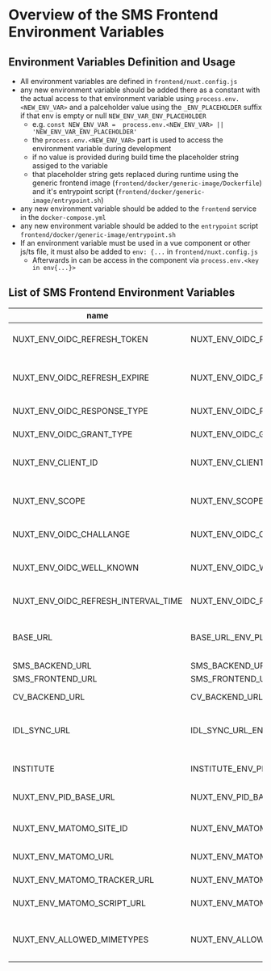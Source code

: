 <!--
SPDX-FileCopyrightText: 2024
- Tobias Kuhnert <tobias.kuhnert@ufz.de>
- Helmholtz Centre for Environmental Research GmbH - UFZ (UFZ, https://www.ufz.de)

SPDX-License-Identifier: EUPL-1.2
-->
# Overview of the SMS Frontend Environment Variables
## Environment Variables Definition and Usage
- All environment variables are defined in `frontend/nuxt.config.js`
- any new environment variable should be added there as a constant with the actual access to that environment variable using `process.env.<NEW_ENV_VAR>` and a palceholder value using the `_ENV_PLACEHOLDER` suffix if that env is empty or null `NEW_ENV_VAR_ENV_PLACEHOLDER`
  - e.g. `const NEW_ENV_VAR =  process.env.<NEW_ENV_VAR> || 'NEW_ENV_VAR_ENV_PLACEHOLDER'`
  - the `process.env.<NEW_ENV_VAR>` part is used to access the environment variable during development
  - if no value is provided during build time the placeholder string assiged to the variable
  - that placeholder string gets replaced during runtime using the generic frontend image (`frontend/docker/generic-image/Dockerfile`) and it's entrypoint script (`frontend/docker/generic-image/entrypoint.sh`) 
- any new environment variable should be added to the `frontend` service in the `docker-compose.yml`
- any new environment variable should be added to the `entrypoint` script `frontend/docker/generic-image/entrypoint.sh`
- If an environment variable must be used in a vue component or other js/ts file, it must also be added to `env: {...` in `frontend/nuxt.config.js`
  - Afterwards in can be access in the component via `process.env.<key in env{...}>`
## List of SMS Frontend Environment Variables

| name                                | placeholder_name                                    | description                                                                                                                                                                                                                                                               |type                           |
|-------------------------------------|-----------------------------------------------------|---------------------------------------------------------------------------------------------------------------------------------------------------------------------------------------------------------------------------------------------------------------------------|-------------------------------|
| NUXT_ENV_OIDC_REFRESH_TOKEN         | NUXT_ENV_OIDC_REFRESH_TOKEN_ENV_PLACEHOLDER         | Used for OpenID Connect settings. Used to specify which field of the response JSON to be used for value. See https://auth.nuxtjs.org/schemes/refresh#refreshtoken “property"                                                                                              |string                         |
| NUXT_ENV_OIDC_REFRESH_EXPIRE        | NUXT_ENV_OIDC_REFRESH_EXPIRE_ENV_PLACEHOLDER        | Used for OpenID Connect settings. Used to  set the expiration time of the refresh token, in seconds. This time will be used if for some reason we couldn't decode the token to get the expiration date. See https://auth.nuxtjs.org/schemes/refresh#refreshtoken “maxAge" |number                         |
| NUXT_ENV_OIDC_RESPONSE_TYPE         | NUXT_ENV_OIDC_RESPONSE_TYPE_ENV_PLACEHOLDER         | Used for OpenID Connect settings. See https://auth.nuxtjs.org/schemes/openIDConnect#responsetype                                                                                                                                                                          |string                         |
| NUXT_ENV_OIDC_GRANT_TYPE            | NUXT_ENV_OIDC_GRANT_TYPE_ENV_PLACEHOLDER            | Used for OpenID Connect settings. See https://auth.nuxtjs.org/schemes/openIDConnect#granttype                                                                                                                                                                             |string                         |
| NUXT_ENV_CLIENT_ID                  | NUXT_ENV_CLIENT_ID_ENV_PLACEHOLDER                  | Used for OpenID Connect settings. OpenID Connect client id of your registered client at your identity provider. See https://auth.nuxtjs.org/schemes/openIDConnect#clientid                                                                                                |string                         |
| NUXT_ENV_SCOPE                      | NUXT_ENV_SCOPE_ENV_PLACEHOLDER                      | Used for OpenID Connect settings. Space separated list for  OpenID Connect access scopes. See https://auth.nuxtjs.org/schemes/openIDConnect#scope token                                                                                                                   |space separated list of strings|
| NUXT_ENV_OIDC_CHALLANGE             | NUXT_ENV_OIDC_CHALLANGE_ENV_PLACEHOLDER             | Used for OpenID Connect settings. See https://auth.nuxtjs.org/schemes/openIDConnect#codechallengemethod                                                                                                                                                                   |string                         |
| NUXT_ENV_OIDC_WELL_KNOWN            | NUXT_ENV_OIDC_WELL_KNOWN_ENV_PLACEHOLDER            | Used for OpenID Connect settings. Endpoint to request the provider's metadata document to automatically set the endpoints. See https://auth.nuxtjs.org/schemes/openIDConnect#endpoints “configuration”                                                                    |string                         |
| NUXT_ENV_OIDC_REFRESH_INTERVAL_TIME | NUXT_ENV_OIDC_REFRESH_INTERVAL_TIME_ENV_PLACEHOLDER | Time in milliseconds when to start the token refresh, defaults to 1800000 (half an hour)                                                                                                                                                                                  |number                         |
|                                     |                                                     |                                                                                                                                                                                                                                                                           |                               |
| BASE_URL                            | BASE_URL_ENV_PLACEHOLDER                            | Path under which the frontend and it’s assets will be accessed. Do not provide this env if  you want to access the frontend at root path e.g. https:fancy-sms.de. Otherwise set it without trailing slash, e.g. “/sms” results in https:my-fancy-institute.de/sms         |string                         |
| SMS_BACKEND_URL                     | SMS_BACKEND_URL_ENV_PLACEHOLDER                     | URL where the sms backend can be accessed and make request to.                                                                                                                                                                                                            |string                         |
| SMS_FRONTEND_URL                    | SMS_FRONTEND_URL_ENV_PLACEHOLDER                    | URL where the sms frontend can be accessed.                                                                                                                                                                                                                               |string                         |
| CV_BACKEND_URL                      | CV_BACKEND_URL_ENV_PLACEHOLDER                      | URL where the sms controlled vocabulary can be accessed and make request to.                                                                                                                                                                                              |string                         |
| IDL_SYNC_URL                        | IDL_SYNC_URL_ENV_PLACEHOLDER                        | URL where the institute decoupling layer service can be accessed and make request to. For more information see https://codebase.helmholtz.cloud/hub-terra/institute-decoupling-layer/idl-api                                                                              |string                         |
| INSTITUTE                           | INSTITUTE_ENV_PLACEHOLDER                           | Abbreviation of your institute. Used to display the different legal documents of the different institutes. Also used to sync the user groups for some institutes that use the gfz-idl service.                                                                            |string                         |
| NUXT_ENV_PID_BASE_URL               | NUXT_ENV_PID_BASE_URL_ENV_PLACEHOLDER               | URL where the persistent identifier service can be accessed and make request to.                                                                                                                                                                                          |string                         |
|                                     |                                                     |                                                                                                                                                                                                                                                                           |                               |
| NUXT_ENV_MATOMO_SITE_ID             | NUXT_ENV_MATOMO_SITE_ID_ENV_PLACEHOLDER             | Used for Matomo Settings. Website ID of the website registered in your matomo service. See https://nuxt.com/modules/matomo#siteid-required                                                                                                                                |                               |
| NUXT_ENV_MATOMO_URL                 | NUXT_ENV_MATOMO_URL_ENV_PLACEHOLDER                 | Used for Matomo Settings. Url of your matomo service. See https://nuxt.com/modules/matomo#matomourl                                                                                                                                                                       |string                         |
| NUXT_ENV_MATOMO_TRACKER_URL         | NUXT_ENV_MATOMO_TRACKER_URL_ENV_PLACEHOLDER         | Used for Matomo Settings. See https://nuxt.com/modules/matomo#trackerurl                                                                                                                                                                                                  |string                         |
| NUXT_ENV_MATOMO_SCRIPT_URL          | NUXT_ENV_MATOMO_SCRIPT_URL_ENV_PLACEHOLDER          | Used for Matomo Settings. See https://nuxt.com/modules/matomo#scripturl                                                                                                                                                                                                   |string                         |
|                                     |                                                     |                                                                                                                                                                                                                                                                           |                               |
| NUXT_ENV_ALLOWED_MIMETYPES          | NUXT_ENV_ALLOWED_MIMETYPES_ENV_PLACEHOLDER          | Comma separated list of allowed mime types for files that can be uploaded to the sms.                                                                                                                                                                                     |comma separated list of strings|
